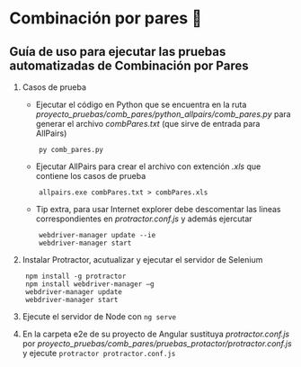 # Combinación por pares :couple_with_heart:

## Guía de uso para ejecutar las pruebas automatizadas de Combinación por Pares

1. Casos de prueba

	- Ejecutar el código en Python que se encuentra en la ruta *proyecto_pruebas/comb_pares/python_allpairs/comb_pares.py* para generar el archivo *combPares.txt* (que sirve de entrada para AllPairs)
	```
		py comb_pares.py
	```

	- Ejecutar AllPairs para crear el archivo con extención *.xls* que contiene los casos de prueba
	```
		allpairs.exe combPares.txt > combPares.xls
	```

	- Tip extra, para usar Internet explorer debe descomentar las lineas correspondientes en *protractor.conf.js* y además ejercutar
	```
		webdriver-manager update --ie
		webdriver-manager start
	```

2. Instalar Protractor, acutualizar y ejecutar el servidor de Selenium
```
	npm install -g protractor
	npm install webdriver-manager –g
	webdriver-manager update
	webdriver-manager start
```

3. Ejecute el servidor de Node con `ng serve`

4. En la carpeta e2e de su proyecto de Angular sustituya *protractor.conf.js* por *proyecto_pruebas/comb_pares/pruebas_protactor/protractor.conf.js* y ejecute `protractor protractor.conf.js`